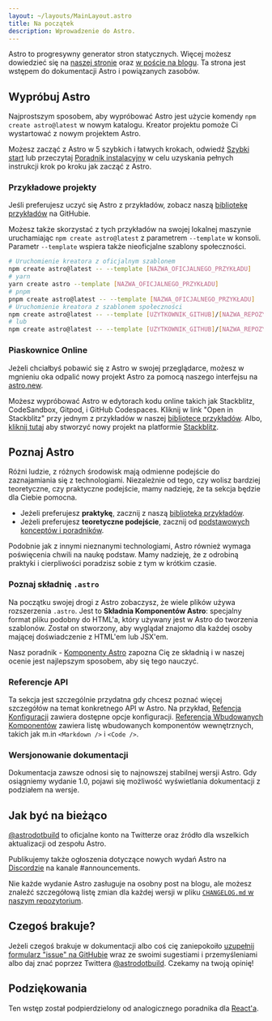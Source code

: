 ```yaml
---
layout: ~/layouts/MainLayout.astro
title: Na początek
description: Wprowadzenie do Astro.
---
```


Astro to progresywny generator stron statycznych. Więcej możesz dowiedzieć się na [naszej stronie](https://astro.build/) oraz [w poście na blogu](https://astro.build/blog/introducing-astro). Ta strona jest wstępem do dokumentacji Astro i powiązanych zasobów.

## Wypróbuj Astro

Najprostszym sposobem, aby wypróbować Astro jest użycie komendy `npm create astro@latest` w nowym katalogu. Kreator projektu pomoże Ci wystartować z nowym projektem Astro.

Możesz zacząć z Astro w 5 szybkich i łatwych krokach, odwiedź [Szybki start](/pl/install/auto)
lub przeczytaj [Poradnik instalacyjny](/pl/install/manual) w celu uzyskania pełnych instrukcji krok po kroku jak zacząć z Astro.

### Przykładowe projekty

Jeśli preferujesz uczyć się Astro z przykładów, zobacz naszą [bibliotekę przykładów](https://github.com/withastro/astro/tree/main/examples) na GitHubie.

Możesz także skorzystać z tych przykładów na swojej lokalnej maszynie uruchamiając `npm create astro@latest` z parametrem `--template` w konsoli. Parametr `--template` wspiera także nieoficjalne szablony społeczności.

```bash
# Uruchomienie kreatora z oficjalnym szablonem
npm create astro@latest -- --template [NAZWA_OFICJALNEGO_PRZYKŁADU]
# yarn
yarn create astro --template [NAZWA_OFICJALNEGO_PRZYKŁADU]
# pnpm
pnpm create astro@latest -- --template [NAZWA_OFICJALNEGO_PRZYKŁADU]
# Uruchomienie kreatora z szablonem społeczności
npm create astro@latest -- --template [UZYTKOWNIK_GITHUB]/[NAZWA_REPOZYTORIUM]
# lub
npm create astro@latest -- --template [UZYTKOWNIK_GITHUB]/[NAZWA_REPOZYTORIUM]/sciezka/do/przykladu
```

### Piaskownice Online

Jeżeli chciałbyś pobawić się z Astro w swojej przeglądarce, możesz w mgnieniu oka odpalić nowy projekt Astro za pomocą naszego interfejsu na [astro.new](https://astro.new/).

Możesz wypróbować Astro w edytorach kodu online takich jak Stackblitz, CodeSandbox, Gitpod, i GitHub Codespaces. Kliknij w link "Open in Stackblitz" przy jednym z przykładów w naszej [bibliotece przykładów](https://github.com/withastro/astro/tree/main/examples). Albo, [kliknij tutaj](https://stackblitz.com/fork/astro) aby stworzyć nowy projekt na platformie [Stackblitz](https://stackblitz.com/fork/astro).

## Poznaj Astro

Różni ludzie, z różnych środowisk mają odmienne podejście do zaznajamiania się z technologiami. Niezależnie od tego, czy wolisz bardziej teoretyczne, czy praktyczne podejście, mamy nadzieję, że ta sekcja będzie dla Ciebie pomocna.

- Jeżeli preferujesz **praktykę**, zacznij z naszą [biblioteką przykładów](https://github.com/withastro/astro/tree/main/examples).
- Jeżeli preferujesz **teoretyczne podejście**, zacznij od [podstawowych konceptów i poradników](/core-concepts/project-structure).

Podobnie jak z innymi nieznanymi technologiami, Astro również wymaga poświęcenia chwili na naukę podstaw. Mamy nadzieję, że z odrobiną praktyki i cierpliwości poradzisz sobie z tym w krótkim czasie.

### Poznaj składnię `.astro`

Na początku swojej drogi z Astro zobaczysz, że wiele plików używa rozszerzenia `.astro`. Jest to **Składnia Komponentów Astro**: specjalny format pliku podobny do HTML'a, który używany jest w Astro do tworzenia szablonów. Został on stworzony, aby wyglądał znajomo dla każdej osoby mającej doświadczenie z HTML'em lub JSX'em.

Nasz poradnik - [Komponenty Astro](/core-concepts/astro-components) zapozna Cię ze składnią i w naszej ocenie jest najlepszym sposobem, aby się tego nauczyć.

### Referencje API

Ta sekcja jest szczególnie przydatna gdy chcesz poznać więcej szczegółów na temat konkretnego API w Astro. Na przykład, [Refencja Konfiguracji](/reference/configuration-reference) zawiera dostępne opcje konfiguracji. [Referencja Wbudowanych Komponentów](/pl/reference/api-reference/#built-in-components) zawiera listę wbudowanych komponentów wewnętrznych, takich jak m.in `<Markdown />` i `<Code />`.

### Wersjonowanie dokumentacji

Dokumentacja zawsze odnosi się to najnowszej stabilnej wersji Astro. Gdy osiągniemy wydanie 1.0, pojawi się możliwość wyświetlania dokumentacji z podziałem na wersje.

## Jak być na bieżąco

[@astrodotbuild](https://twitter.com/astrodotbuild) to oficjalne konto na Twitterze oraz źródło dla wszelkich aktualizacji od zespołu Astro.

Publikujemy także ogłoszenia dotyczące nowych wydań Astro na [Discordzie](https://astro.build/chat) na kanale #announcements.

Nie każde wydanie Astro zasługuje na osobny post na blogu, ale możesz znaleźć szczegółową listę zmian dla każdej wersji w pliku [`CHANGELOG.md` w naszym repozytorium](https://github.com/withastro/astro/blob/main/packages/astro/CHANGELOG.md).

## Czegoś brakuje?

Jeżeli czegoś brakuje w dokumentacji albo coś cię zaniepokoiło [uzupełnij formularz "issue" na GitHubie](https://github.com/withastro/astro/issues/new/choose) wraz ze swoimi sugestiami i przemyśleniami albo daj znać poprzez Twittera [@astrodotbuild](https://twitter.com/astrodotbuild). Czekamy na twoją opinię!

## Podziękowania

Ten wstęp został podpierdzielony od analogicznego poradnika dla [React'a](https://reactjs.org/docs/getting-started.html).
